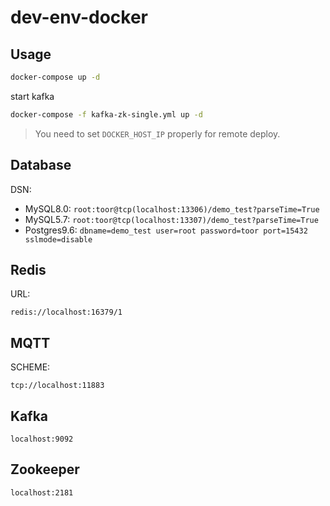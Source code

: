 # dev-env-docker

## Usage

```sh
docker-compose up -d
```

start kafka

```sh
docker-compose -f kafka-zk-single.yml up -d
```

> You need to set `DOCKER_HOST_IP` properly for remote deploy.

## Database

DSN:

- MySQL8.0: `root:toor@tcp(localhost:13306)/demo_test?parseTime=True`
- MySQL5.7: `root:toor@tcp(localhost:13307)/demo_test?parseTime=True`
- Postgres9.6: `dbname=demo_test user=root password=toor port=15432 sslmode=disable`


## Redis

URL:

`redis://localhost:16379/1`

## MQTT

SCHEME:

`tcp://localhost:11883`

## Kafka

`localhost:9092`

## Zookeeper

`localhost:2181`


